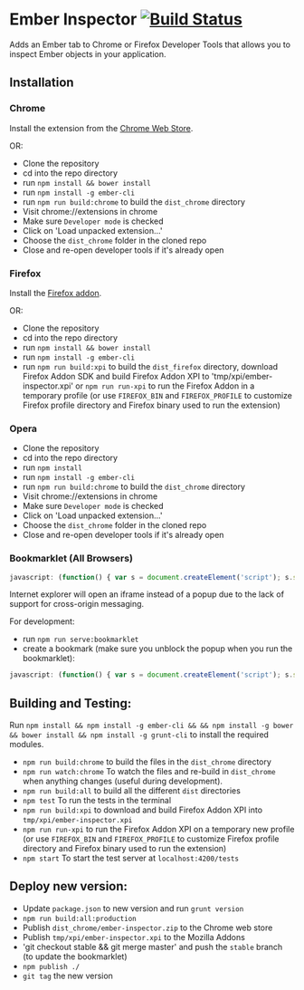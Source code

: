 Ember Inspector [![Build Status](https://secure.travis-ci.org/emberjs/ember-inspector.svg?branch=master)](https://travis-ci.org/emberjs/ember-inspector)
===============

Adds an Ember tab to Chrome or Firefox Developer Tools that allows you to inspect
Ember objects in your application.

Installation
------------

### Chrome

Install the extension from the [Chrome Web Store](https://chrome.google.com/webstore/detail/ember-inspector/bmdblncegkenkacieihfhpjfppoconhi).

OR:

- Clone the repository
- cd into the repo directory
- run `npm install && bower install`
- run `npm install -g ember-cli`
- run `npm run build:chrome` to build the `dist_chrome` directory
- Visit chrome://extensions in chrome
- Make sure `Developer mode` is checked
- Click on 'Load unpacked extension...'
- Choose the `dist_chrome` folder in the cloned repo
- Close and re-open developer tools if it's already open

### Firefox

Install the [Firefox addon](https://addons.mozilla.org/en-US/firefox/addon/ember-inspector/).

OR:

- Clone the repository
- cd into the repo directory
- run `npm install && bower install`
- run `npm install -g ember-cli`
- run `npm run build:xpi` to build the `dist_firefox` directory, download Firefox Addon SDK and build Firefox Addon XPI to 'tmp/xpi/ember-inspector.xpi'
  or `npm run run-xpi` to run the Firefox Addon in a temporary profile (or use `FIREFOX_BIN` and `FIREFOX_PROFILE` to customize Firefox profile directory and Firefox binary used to run the extension)

### Opera

- Clone the repository
- cd into the repo directory
- run `npm install`
- run `npm install -g ember-cli`
- run `npm run build:chrome` to build the `dist_chrome` directory
- Visit chrome://extensions in chrome
- Make sure `Developer mode` is checked
- Click on 'Load unpacked extension...'
- Choose the `dist_chrome` folder in the cloned repo
- Close and re-open developer tools if it's already open


### Bookmarklet (All Browsers)


```javascript
javascript: (function() { var s = document.createElement('script'); s.src = '//ember-extension.s3.amazonaws.com/dist_bookmarklet/load_inspector.js'; document.body.appendChild(s); }());
```

Internet explorer will open an iframe instead of a popup due to the lack of support for cross-origin messaging.

For development:

- run `npm run serve:bookmarklet`
- create a bookmark (make sure you unblock the popup when you run the bookmarklet):

```javascript
javascript: (function() { var s = document.createElement('script'); s.src = 'http://localhost:9191/load_inspector.js'; document.body.appendChild(s); }());
```

Building and Testing:
--------------------

Run `npm install && npm install -g ember-cli && && npm install -g bower && bower install && npm install -g grunt-cli` to install the required modules.

- `npm run build:chrome` to build the files in the `dist_chrome` directory
- `npm run watch:chrome` To watch the files and re-build in `dist_chrome` when anything changes (useful during development).
- `npm run build:all` to build all the different `dist` directories
- `npm test` To run the tests in the terminal
- `npm run build:xpi` to download and build Firefox Addon XPI into `tmp/xpi/ember-inspector.xpi`
- `npm run run-xpi` to run the Firefox Addon XPI on a temporary new profile (or use `FIREFOX_BIN` and `FIREFOX_PROFILE` to customize Firefox profile directory and Firefox binary used to run the extension)
- `npm start` To start the test server at `localhost:4200/tests`


Deploy new version:
-----------

- Update `package.json` to new version and run `grunt version`
- `npm run build:all:production`
- Publish `dist_chrome/ember-inspector.zip` to the Chrome web store
- Publish `tmp/xpi/ember-inspector.xpi` to the Mozilla Addons
- 'git checkout stable && git merge master' and push the `stable` branch (to update the bookmarklet)
- `npm publish ./`
- `git tag` the new version
